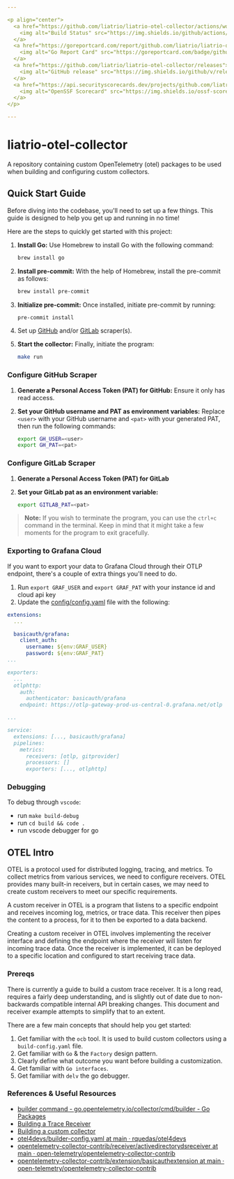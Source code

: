 ```yaml
---

<p align="center">
  <a href="https://github.com/liatrio/liatrio-otel-collector/actions/workflows/build.yml?query=branch%3Amain">
    <img alt="Build Status" src="https://img.shields.io/github/actions/workflow/status/liatrio/liatrio-otel-collector/build.yml?branch=main&style=for-the-badge">
  </a>
  <a href="https://goreportcard.com/report/github.com/liatrio/liatrio-otel-collector/pkg/receiver/gitproviderreceiver">
    <img alt="Go Report Card" src="https://goreportcard.com/badge/github.com/liatrio/liatrio-otel-collector/pkg/receiver/gitproviderreceiver?style=for-the-badge">
  </a>
  <a href="https://github.com/liatrio/liatrio-otel-collector/releases">
    <img alt="GitHub release" src="https://img.shields.io/github/v/release/liatrio/liatrio-otel-collector?include_prereleases&style=for-the-badge">
  </a>
  <a href="https://api.securityscorecards.dev/projects/github.com/liatrio/liatrio-otel-collector/badge">
    <img alt="OpenSSF Scorecard" src="https://img.shields.io/ossf-scorecard/github.com/liatrio/liatrio-otel-collector?label=openssf%20scorecard&style=for-the-badge">
  </a>
</p>

---
```


# liatrio-otel-collector

A repository containing custom OpenTelemetry (otel) packages to be used when building and configuring custom collectors.

## Quick Start Guide

Before diving into the codebase, you'll need to set up a few things. This guide is designed to help you get up and running in no time!

Here are the steps to quickly get started with this project:

1. **Install Go:** Use Homebrew to install Go with the following command:

    ```bash
    brew install go
    ```

2. **Install pre-commit:** With the help of Homebrew, install the pre-commit as follows:

    ```bash
    brew install pre-commit
    ```

3. **Initialize pre-commit:** Once installed, initiate pre-commit by running:

    ```bash
    pre-commit install
    ```

4. Set up [GitHub][0] and/or [GitLab][1] scraper(s).

5. **Start the collector:** Finally, initiate the program:

    ```bash
    make run
    ```

### Configure GitHub Scraper

1. **Generate a Personal Access Token (PAT) for GitHub:** Ensure it only has read access.

2. **Set your GitHub username and PAT as environment variables:** Replace `<user>` with your GitHub username and `<pat>` with your generated PAT, then run the following commands:

    ```bash
    export GH_USER=<user>
    export GH_PAT=<pat>
    ```

### Configure GitLab Scraper

1. **Generate a Personal Access Token (PAT) for GitLab**

2. **Set your GitLab pat as an environment variable:**

   ```bash
   export GITLAB_PAT=<pat>
   ```

> **Note:** If you wish to terminate the program, you can use the `ctrl+c` command in the terminal. Keep in mind that it might take a few moments for the program to exit gracefully.

### Exporting to Grafana Cloud

If you want to export your data to Grafana Cloud through their OTLP endpoint, there's a couple of extra things you'll need to do.

1. Run `export GRAF_USER` and `export GRAF_PAT` with your instance id and cloud api key
2. Update the [config/config.yaml][2] file with the following:

```yaml
extensions:
  ...

  basicauth/grafana:
    client_auth:
      username: ${env:GRAF_USER}
      password: ${env:GRAF_PAT}
...

exporters:
  ...
  otlphttp:
    auth:
      authenticator: basicauth/grafana
    endpoint: https://otlp-gateway-prod-us-central-0.grafana.net/otlp

...

service:
  extensions: [..., basicauth/grafana]
  pipelines:
    metrics:
      receivers: [otlp, gitprovider]
      processors: []
      exporters: [..., otlphttp]

```

### Debugging

To debug through `vscode`:

* run `make build-debug`
* run `cd build && code .`
* run vscode debugger for go

## OTEL Intro

OTEL is a protocol used for distributed logging, tracing, and metrics.
To collect metrics from various services, we need to configure receivers.
OTEL provides many built-in receivers, but in certain cases, we may need to
create custom receivers to meet our specific requirements.

A custom receiver in OTEL is a program that listens to a specific endpoint and
receives incoming log, metrics, or trace data. This receiver then pipes the
content to a process, for it to then be exported to a data backend.

Creating a custom receiver in OTEL involves implementing the receiver interface
and defining the endpoint where the receiver will listen for incoming trace data.
Once the receiver is implemented, it can be deployed to a specific location and
configured to start receiving trace data.

### Prereqs

There is currently a guide to build a custom trace receiver. It is a long read,
requires a fairly deep understanding, and is slightly out of date due to
non-backwards compatible internal API breaking changes. This document and
receiver example attempts to simplify that to an extent.

There are a few main concepts that should help you get started:

1. Get familiar with the `ocb` tool. It is used to build custom collectors using a `build-config.yaml` file.
2. Get familiar with `Go` & the `Factory` design pattern.
3. Clearly define what outcome you want before building a customization.
4. Get familiar with `Go interfaces`.
5. Get familiar with `delv` the go debugger.

### References & Useful Resources

* [builder command - go.opentelemetry.io/collector/cmd/builder - Go Packages][3]
* [Building a Trace Receiver][4]
* [Building a custom collector][5]
* [otel4devs/builder-config.yaml at main · rquedas/otel4devs][6]
* [opentelemetry-collector-contrib/receiver/activedirectorydsreceiver at main · open-telemetry/opentelemetry-collector-contrib][7]
* [opentelemetry-collector-contrib/extension/basicauthextension at main · open-telemetry/opentelemetry-collector-contrib][8]

[0]: #configure-github-scraper
[1]: #configure-gitlab-scraper
[2]: ./config/config.yaml
[3]: https://pkg.go.dev/go.opentelemetry.io/collector/cmd/builder#section-readme
[4]: https://opentelemetry.io/docs/collector/trace-receiver/#representing-operations-with-spans
[5]: https://opentelemetry.io/docs/collector/custom-collector/
[6]: https://github.com/rquedas/otel4devs/blob/main/collector/receiver/trace-receiver/builder-config.yaml
[7]: https://github.com/open-telemetry/opentelemetry-collector-contrib/tree/main/receiver/activedirectorydsreceiver
[8]: https://github.com/open-telemetry/opentelemetry-collector-contrib/tree/main/extension/basicauthextension

